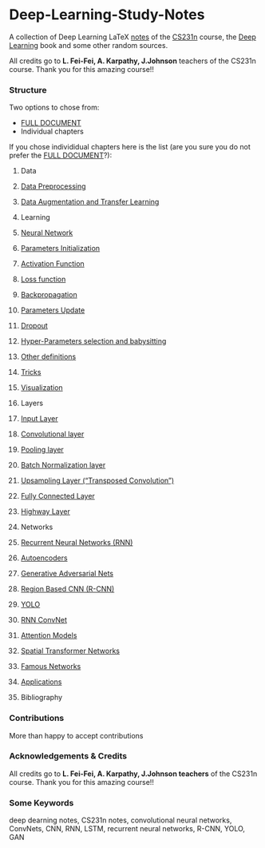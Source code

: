 # Deep-Learning-Study-Notes

A collection of Deep Learning LaTeX [notes](https://github.com/albertpumarola/Deep-Learning-Study-Notes/blob/master/deepLearning_notes.pdf) of the [CS231n](http://cs231n.stanford.edu/index.html) course, the [Deep Learning](http://www.deeplearningbook.org/) book and some other random sources. 

All credits go to **L. Fei-Fei, A. Karpathy, J.Johnson** teachers of the CS231n course. Thank you for this amazing course!!

### Structure
Two options to chose from:
* [FULL DOCUMENT](https://github.com/albertpumarola/Deep-Learning-Study-Notes/blob/master/FULL_DOCUMENT.pdf)
* Individual chapters

If you chose individidual chapters here is the list (are you sure you do not prefer the [FULL DOCUMENT](https://github.com/albertpumarola/Deep-Learning-Study-Notes/blob/master/FULL_DOCUMENT.pdf)?):

1. Data
  1. [Data Preprocessing](https://github.com/albertpumarola/Deep-Learning-Study-Notes/blob/master/individual_chapters/data_preprocessing.pdf)
  2. [Data Augmentation and Transfer Learning](https://github.com/albertpumarola/Deep-Learning-Study-Notes/blob/master/individual_chapters/data_aug_trans.pdf)

2. Learning
  1. [Neural Network](https://github.com/albertpumarola/Deep-Learning-Study-Notes/blob/master/individual_chapters/nn.pdf)
  2. [Parameters Initialization](https://github.com/albertpumarola/Deep-Learning-Study-Notes/blob/master/individual_chapters/params_init.pdf)
  3. [Activation Function](https://github.com/albertpumarola/Deep-Learning-Study-Notes/blob/master/individual_chapters/activation_f.pdf)
  4. [Loss function](https://github.com/albertpumarola/Deep-Learning-Study-Notes/blob/master/individual_chapters/loss_f.pdf)
  5. [Backpropagation](https://github.com/albertpumarola/Deep-Learning-Study-Notes/blob/master/individual_chapters/backprop.pdf)
  6. [Parameters Update](https://github.com/albertpumarola/Deep-Learning-Study-Notes/blob/master/individual_chapters/params_up.pdf)
  7. [Dropout](https://github.com/albertpumarola/Deep-Learning-Study-Notes/blob/master/individual_chapters/dropout.pdf)
  8. [Hyper-Parameters selection and babysitting](https://github.com/albertpumarola/Deep-Learning-Study-Notes/blob/master/individual_chapters/hyper_parms_tun.pdf)
  9. [Other definitions](https://github.com/albertpumarola/Deep-Learning-Study-Notes/blob/master/individual_chapters/others.pdf)
  10. [Tricks](https://github.com/albertpumarola/Deep-Learning-Study-Notes/blob/master/individual_chapters/tricks.pdf)
  11. [Visualization](https://github.com/albertpumarola/Deep-Learning-Study-Notes/blob/master/individual_chapters/visualization.pdf)

3. Layers
  1. [Input Layer](https://github.com/albertpumarola/Deep-Learning-Study-Notes/blob/master/individual_chapters/in_layer.pdf)
  2. [Convolutional layer](https://github.com/albertpumarola/Deep-Learning-Study-Notes/blob/master/individual_chapters/conv_layer.pdf)
  3. [Pooling layer](https://github.com/albertpumarola/Deep-Learning-Study-Notes/blob/master/individual_chapters/pool_layer.pdf)
  4. [Batch Normalization layer](https://github.com/albertpumarola/Deep-Learning-Study-Notes/blob/master/individual_chapters/bn_layer.pdf)
  5. [Upsampling Layer (“Transposed Convolution”)](https://github.com/albertpumarola/Deep-Learning-Study-Notes/blob/master/individual_chapters/upsampling_layer.pdf)
  6. [Fully Connected Layer](https://github.com/albertpumarola/Deep-Learning-Study-Notes/blob/master/individual_chapters/fc_layer.pdf)
  7. [Highway Layer](https://github.com/albertpumarola/Deep-Learning-Study-Notes/blob/master/individual_chapters/hw_layer.pdf)

4. Networks
  1. [Recurrent Neural Networks (RNN)](https://github.com/albertpumarola/Deep-Learning-Study-Notes/blob/master/individual_chapters/recurrent_neural_networks.pdf)
  2. [Autoencoders](https://github.com/albertpumarola/Deep-Learning-Study-Notes/blob/master/individual_chapters/autoencoders.pdf)
  3. [Generative Adversarial Nets](https://github.com/albertpumarola/Deep-Learning-Study-Notes/blob/master/individual_chapters/gans.pdf)
  4. [Region Based CNN (R-CNN)](https://github.com/albertpumarola/Deep-Learning-Study-Notes/blob/master/individual_chapters/region_based_cnn.pdf)
  5. [YOLO](https://github.com/albertpumarola/Deep-Learning-Study-Notes/blob/master/individual_chapters/yolo.pdf)
  6. [RNN ConvNet](https://github.com/albertpumarola/Deep-Learning-Study-Notes/blob/master/individual_chapters/rnn_convnet.pdf)
  7. [Attention Models](https://github.com/albertpumarola/Deep-Learning-Study-Notes/blob/master/individual_chapters/attention_models.pdf)
  8. [Spatial Transformer Networks](https://github.com/albertpumarola/Deep-Learning-Study-Notes/blob/master/individual_chapters/spatial_transformer_networks.pdf)
  9. [Famous Networks](https://github.com/albertpumarola/Deep-Learning-Study-Notes/blob/master/individual_chapters/famous_networks.pdf)

5. [Applications](https://github.com/albertpumarola/Deep-Learning-Study-Notes/blob/master/individual_chapters/applications.pdf)

6. Bibliography


### Contributions
More than happy to accept contributions

### Acknowledgements & Credits
All credits go to **L. Fei-Fei, A. Karpathy, J.Johnson teachers** of the CS231n course. Thank you for this amazing course!!

### Some Keywords
deep dearning notes, CS231n notes, convolutional neural networks, ConvNets, CNN, RNN, LSTM, recurrent neural networks, R-CNN, YOLO, GAN

